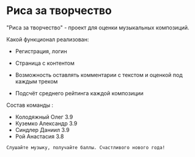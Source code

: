 # Риса за творчество

"Риса за творчество" - проект для оценки музыкальных композиций.

Какой функционал реализован:

* Регистрация, логин

* Страница с контентом

* Возможность оставлять комментарии с текстом и оценкой под каждым треком

* Подсчёт среднего рейтинга каждой композиции

Состав команды : 
* Колодяжный Олег 3.9 
* Куземко Александр 3.9 
* Синдлер Даниил 3.9 
* Рой Анастасия 3.8

`Слушайте музыку, получайте баллы. Счастливого нового года!`
